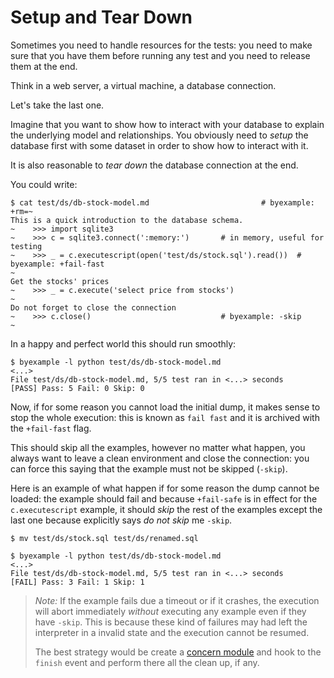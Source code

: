 <!--
Check that we have byexample installed first
$ hash byexample                                    # byexample: +fail-fast

$ alias byexample=byexample\ --pretty\ none

--
-->

# Setup and Tear Down

Sometimes you need to handle resources for the tests: you need to make
sure that you have them before running any test and you need to release
them at the end.

Think in a web server, a virtual machine, a database connection.

Let's take the last one.

Imagine that you want to show how to interact with your database to explain
the underlying model and relationships. You obviously need to *setup* the
database first with some dataset in order to show how to interact with it.

It is also reasonable to *tear down* the database connection at the end.

You could write:

```
$ cat test/ds/db-stock-model.md                         # byexample: +rm=~
This is a quick introduction to the database schema.
~    >>> import sqlite3
~    >>> c = sqlite3.connect(':memory:')       # in memory, useful for testing
~    >>> _ = c.executescript(open('test/ds/stock.sql').read())  # byexample: +fail-fast
~
Get the stocks' prices
~    >>> _ = c.execute('select price from stocks')
~
Do not forget to close the connection
~    >>> c.close()                             # byexample: -skip
~
```

In a happy and perfect world this should run smoothly:

```
$ byexample -l python test/ds/db-stock-model.md
<...>
File test/ds/db-stock-model.md, 5/5 test ran in <...> seconds
[PASS] Pass: 5 Fail: 0 Skip: 0
```

Now, if for some reason you cannot load the initial dump, it makes sense
to stop the whole execution: this is known as ``fail fast`` and it is
archived with the ``+fail-fast`` flag.

This should skip all the examples, however no matter what happen,
you always want to leave a clean environment and close the connection:
you can force this saying that the example must not be skipped (``-skip``).

Here is an example of what happen if for some reason the dump cannot
be loaded: the example should fail and because ``+fail-safe`` is in effect for
the ``c.executescript`` example, it should *skip* the rest of the
examples except the last one because explicitly says *do not skip* me ``-skip``.

```
$ mv test/ds/stock.sql test/ds/renamed.sql

$ byexample -l python test/ds/db-stock-model.md
<...>
File test/ds/db-stock-model.md, 5/5 test ran in <...> seconds
[FAIL] Pass: 3 Fail: 1 Skip: 1
```

<!--
Revert the dump rename
$ mv test/ds/renamed.sql test/ds/stock.sql      # byexample: -skip +pass
-->

> *Note:* If the example fails due a timeout or if it crashes, the execution
> will abort immediately *without* executing any example even if
> they have ``-skip``. This is because these kind of failures may had left the
> interpreter in a invalid state and the execution cannot be resumed.
>
> The best strategy would be create a [concern module](how-to-hook-to-events-with-concerns.md)
> and hook to the ``finish`` event and perform there all the clean up, if any.


